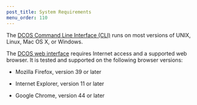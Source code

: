 ```yaml
---
post_title: System Requirements
menu_order: 110
---
```

The [DCOS Command Line Interface (CLI)][1] runs on most versions of UNIX, Linux, Mac OS X, or Windows.

The [DCOS web interface][2] requires Internet access and a supported web browser. It is tested and supported on the following browser versions:

  * Mozilla Firefox, version 39 or later

  * Internet Explorer, version 11 or later

  * Google Chrome, version 44 or later

<!-- *   Apple Safari, version 8 or later -->

 [1]: /usage/cli/
 [2]: /usage/webinterface/